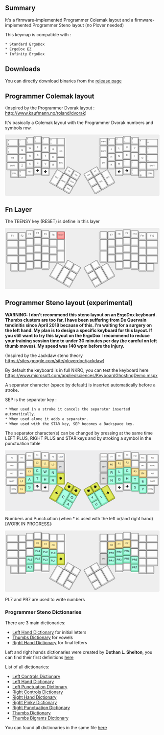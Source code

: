 ## Summary

It's a firmware-implemented Programmer Colemak layout and a firmware-implemented Programmer Steno layout (no Plover needed)

This keymap is compatible with :

    * Standard ErgoDox
    * ErgoDox EZ
    * Infinity ErgoDox

## Downloads

You can directly download binaries from the [release page](https://github.com/FromtonRouge/qmk_firmware/releases)

## Programmer Colemak layout

(Inspired by the Programmer Dvorak layout : http://www.kaufmann.no/roland/dvorak)

It's basically a Colemak layout with the Programmer Dvorak numbers and symbols row.

![Programmer Colemak](images/programmer-colemak.png)

## Fn Layer

The TEENSY key (RESET) is define in this layer

![Fn Layer](images/fn-layer.png)

## Programmer Steno layout (experimental)
**WARNING: I don't recommend this steno layout on an ErgoDox keyboard. Thumbs clusters are too far, I have been suffering from De Quervain tendinitis since April 2018 because of this. I'm waiting for a surgery on the left hand. My plan is to design a specific keyboard for this layout. If you still want to try this layout on the ErgoDox I recommend to reduce your training session time to under 30 minutes per day (be careful on left thumb moves). My speed was 140 wpm before the injury.**

(Inspired by the Jackdaw steno theory https://sites.google.com/site/ploverdoc/jackdaw)

By default the keyboard is in full NKRO, you can test the keyboard here https://www.microsoft.com/appliedsciences/KeyboardGhostingDemo.mspx

A separator character (space by default) is inserted automatically before a stroke.

SEP is the separator key :

    * When used in a stroke it cancels the separator inserted automatically.
    * When used alone it adds a separator.
    * When used with the STAR key, SEP becomes a Backspace key.

The separator character(s) can be changed by pressing at the same time LEFT PLUS, RIGHT PLUS and STAR keys and by stroking a symbol in the punctuation table

![Programmer Steno](images/programmer-steno.png)

Numbers and Punctuation (when * is used with the left or/and right hand) [WORK IN PROGRESS]:

![Programmer Steno Punctuation](images/programmer-steno-punctuations.png)

PL7 and PR7 are used to write numbers

### Programmer Steno Dictionaries

There are 3 main dictionaries:

* [Left Hand Dictionary](dictionaries/dict_left_hand.md) for initial letters
* [Thumbs Dictionary](dictionaries/dict_thumbs.md) for vowels
* [Right Hand Dictionary](dictionaries/dict_right_hand.md) for final letters

Left and right hands dictionaries were created by **Dothan L. Shelton**, you can find their first definitions [here](https://www.google.com/patents/US3970185)

List of all dictionaries:

* [Left Controls Dictionary](dictionaries/dict_left_controls.md)
* [Left Hand Dictionary](dictionaries/dict_left_hand.md)
* [Left Punctuation Dictionary](dictionaries/dict_left_punctuation.md)
* [Right Controls Dictionary](dictionaries/dict_right_controls.md)
* [Right Hand Dictionary](dictionaries/dict_right_hand.md)
* [Right Pinky Dictionary](dictionaries/dict_right_pinky.md)
* [Right Punctuation Dictionary](dictionaries/dict_right_punctuation.md)
* [Thumbs Dictionary](dictionaries/dict_thumbs.md)
* [Thumbs Bigrams Dictionary](dictionaries/dict_thumbs_bigrams.md)

You can found all dictionaries in the same file [here](dictionaries/dict_all.md)

